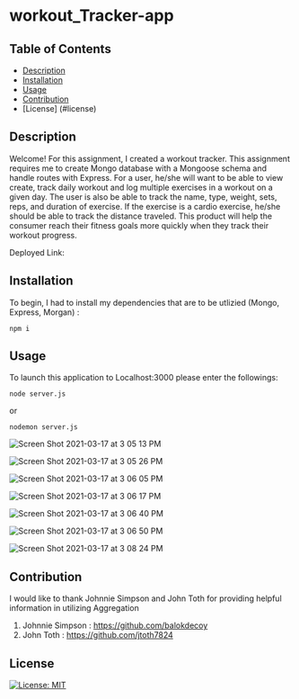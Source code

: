 # workout_Tracker-app


## Table of Contents

  * [Description](#description)
  * [Installation](#installation)
  * [Usage](#usage)
  * [Contribution](#contribution)
  * [License] (#license)

 
 ## Description

 Welcome! For this assignment, I created a workout tracker. This assignment requires me to create Mongo database with a Mongoose schema and handle routes with Express. For a user, he/she will want to be able to view create, track daily workout and log multiple exercises in a workout on a given day. The user is also be able to track the name, type, weight, sets, reps, and duration of exercise. If the exercise is a cardio exercise, he/she should be able to track the distance traveled. This product will help the consumer reach their fitness goals more quickly when they track their workout progress.

 Deployed Link: 

 ## Installation

 To begin, I had to install my dependencies that are to be utlizied (Mongo, Express, Morgan) :

 ```
 npm i
 ```

 ## Usage

 To launch this application to Localhost:3000 please enter the followings:

 ```
 node server.js
 ```

 or

 ```
 nodemon server.js
 ```
![Screen Shot 2021-03-17 at 3 05 13 PM](https://user-images.githubusercontent.com/73494581/111524345-b03f8700-8732-11eb-882a-7dd76fa6fb02.png)

![Screen Shot 2021-03-17 at 3 05 26 PM](https://user-images.githubusercontent.com/73494581/111524365-b59cd180-8732-11eb-9468-6ee34c51ee15.png)

![Screen Shot 2021-03-17 at 3 06 05 PM](https://user-images.githubusercontent.com/73494581/111524382-b9c8ef00-8732-11eb-8bd8-ea20b5e4ced2.png)

![Screen Shot 2021-03-17 at 3 06 17 PM](https://user-images.githubusercontent.com/73494581/111524394-bd5c7600-8732-11eb-96d7-e80ba6793c95.png)

![Screen Shot 2021-03-17 at 3 06 40 PM](https://user-images.githubusercontent.com/73494581/111524407-c1889380-8732-11eb-9da6-6723e348d447.png)

![Screen Shot 2021-03-17 at 3 06 50 PM](https://user-images.githubusercontent.com/73494581/111524423-c64d4780-8732-11eb-91f2-120686b04f83.png)

![Screen Shot 2021-03-17 at 3 08 24 PM](https://user-images.githubusercontent.com/73494581/111524429-c9e0ce80-8732-11eb-89d7-985bc149f9a8.png)


## Contribution

I would like to thank Johnnie Simpson and John Toth for providing helpful information in utilizing Aggregation
1.  Johnnie Simpson : https://github.com/balokdecoy
2.  John Toth : https://github.com/jtoth7824
 
## License 
[![License: MIT](https://img.shields.io/badge/License-MIT-yellow.svg)](https://opensource.org/licenses/MIT)